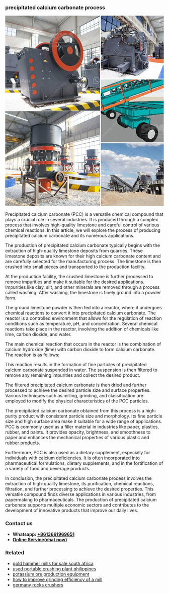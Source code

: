 <h3>precipitated calcium carbonate process</h3><img src='1704856871.jpg' alt=''><p>Precipitated calcium carbonate (PCC) is a versatile chemical compound that plays a crucial role in several industries. It is produced through a complex process that involves high-quality limestone and careful control of various chemical reactions. In this article, we will explore the process of producing precipitated calcium carbonate and its numerous applications.</p><p>The production of precipitated calcium carbonate typically begins with the extraction of high-quality limestone deposits from quarries. These limestone deposits are known for their high calcium carbonate content and are carefully selected for the manufacturing process. The limestone is then crushed into small pieces and transported to the production facility.</p><p>At the production facility, the crushed limestone is further processed to remove impurities and make it suitable for the desired applications. Impurities like clay, silt, and other minerals are removed through a process called washing. After washing, the limestone is finely ground into a powder form.</p><p>The ground limestone powder is then fed into a reactor, where it undergoes chemical reactions to convert it into precipitated calcium carbonate. The reactor is a controlled environment that allows for the regulation of reaction conditions such as temperature, pH, and concentration. Several chemical reactions take place in the reactor, involving the addition of chemicals like lime, carbon dioxide, and water.</p><p>The main chemical reaction that occurs in the reactor is the combination of calcium hydroxide (lime) with carbon dioxide to form calcium carbonate. The reaction is as follows:</p><p>This reaction results in the formation of fine particles of precipitated calcium carbonate suspended in water. The suspension is then filtered to remove any remaining impurities and collect the desired product.</p><p>The filtered precipitated calcium carbonate is then dried and further processed to achieve the desired particle size and surface properties. Various techniques such as milling, grinding, and classification are employed to modify the physical characteristics of the PCC particles.</p><p>The precipitated calcium carbonate obtained from this process is a high-purity product with consistent particle size and morphology. Its fine particle size and high surface area make it suitable for a wide range of applications. PCC is commonly used as a filler material in industries like paper, plastics, rubber, and paints. It provides opacity, brightness, and smoothness to paper and enhances the mechanical properties of various plastic and rubber products.</p><p>Furthermore, PCC is also used as a dietary supplement, especially for individuals with calcium deficiencies. It is often incorporated into pharmaceutical formulations, dietary supplements, and in the fortification of a variety of food and beverage products.</p><p>In conclusion, the precipitated calcium carbonate process involves the extraction of high-quality limestone, its purification, chemical reactions, filtration, and further processing to achieve the desired properties. This versatile compound finds diverse applications in various industries, from papermaking to pharmaceuticals. The production of precipitated calcium carbonate supports multiple economic sectors and contributes to the development of innovative products that improve our daily lives.</p><h3>Contact us</h3><ul><li><strong>Whatsapp:&nbsp;<a href="https://wa.me/8613661969651">+8613661969651</a></strong></li><li><a href="https://swt.shibang-china.com/?git&amp;zhl&amp;precipitated calcium carbonate process"><strong>Online Service(chat now)</strong></a></li></ul><h3>Related</h3><ul><li><a href='gold hammer mills for sale south africa.md'>gold hammer mills for sale south africa</a></li><li><a href='used portable crushing plant philippines.md'>used portable crushing plant philippines</a></li><li><a href='potassium ore production equipment.md'>potassium ore production equipment</a></li><li><a href='how to improve grinding efficiency of a mill.md'>how to improve grinding efficiency of a mill</a></li><li><a href='germany rocks crushers.md'>germany rocks crushers</a></li></ul>